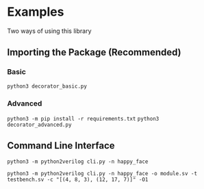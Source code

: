 # Examples

Two ways of using this library

## Importing the Package (Recommended)

### Basic

`python3 decorator_basic.py`

### Advanced

`python3 -m pip install -r requirements.txt`
`python3 decorator_advanced.py`

## Command Line Interface

`python3 -m python2verilog cli.py -n happy_face`

`python3 -m python2verilog cli.py -n happy_face -o module.sv -t testbench.sv -c "[(4, 8, 3), (12, 17, 7)]" -O1`
